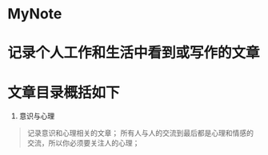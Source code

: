 # MyNote
# 记录个人工作和生活中看到或写作的文章
# 文章目录概括如下
1. 意识与心理
> 记录意识和心理相关的文章；
> 所有人与人的交流到最后都是心理和情感的交流，所以你必须要关注人的心理；



